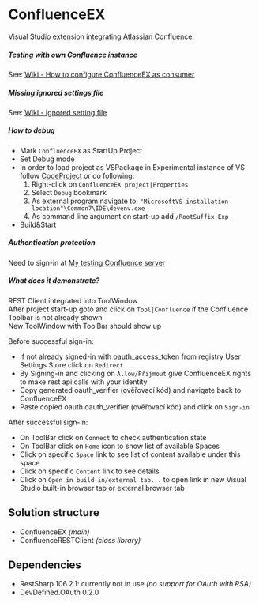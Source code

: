 # ConfluenceEX

Visual Studio extension integrating Atlassian Confluence.

##### Testing with own Confluence instance
See: [Wiki - How to configure ConfluenceEX as consumer](https://github.com/lubomyl/ConfluenceEX/wiki/How-to-configure-ConfluenceEX-as-consumer)

##### Missing ignored settings file
See: [Wiki - Ignored setting file](https://github.com/lubomyl/ConfluenceEX/wiki/Ignored-settings-file)

##### How to debug
- Mark `ConfluenceEX` as StartUp Project  
- Set Debug mode  
- In order to load project as VSPackage in Experimental instance of VS follow [CodeProject](https://www.codeproject.com/Tips/832362/Resetting-the-Visual-Studio-Experimental-Instance) or do following:  
  1. Right-click on `ConfluenceEX project|Properties`
  2. Select `Debug` bookmark
  3. As external program navigate to: `"MicrosoftVS installation location"\Common7\IDE\devenv.exe`
  4. As command line argument on  start-up add `/RootSuffix Exp`
- Build&Start  

##### Authentication protection
Need to sign-in at [My testing Confluence server](https://lubomyl3.atlassian.net/wiki)  

##### What does it demonstrate?
REST Client integrated into ToolWindow  
After project start-up goto and click on `Tool|Confluence` if the Confluence Toolbar is not already shown    
New ToolWindow with ToolBar should show up  
  
Before successful sign-in:  
- If not already signed-in with oauth_access_token from registry User Settings Store click on `Redirect`
- By Signing-in and clicking on `Allow/Přijmout` give ConfluenceEX rights to make rest api calls with your identity
- Copy generated oauth_verifier (ověřovací kód) and navigate back to ConfluenceEX
- Paste copied oauth oauth_verifier (ověřovací kód) and click on `Sign-in`

After successful sign-in:  
- On ToolBar click on `Connect` to check authentication state
- On ToolBar click on `Home` icon to show list of available Spaces
- Click on specific `Space` link to see list of content available under this space
- Click on specific `Content` link to see details
- Click on `Open in build-in/external tab...` to open link in new Visual Studio built-in browser tab or external browser tab

## Solution structure
- ConfluenceEX *(main)*
- ConfluenceRESTClient *(class library)*

## Dependencies
- RestSharp 106.2.1: currently not in use *(no support for OAuth with RSA)*
- DevDefined.OAuth 0.2.0
